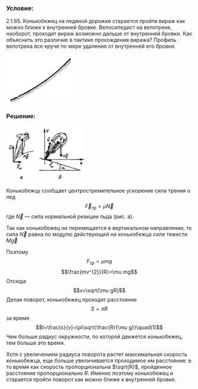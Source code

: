 ###  Условие: 

$2.1.65.$ Конькобежец на ледяной дорожке старается пройти вираж как можно ближе к внутренней бровке. Велосипедист на велотреке, наоборот, проходит вираж возможно дальше от внутренней бровки. Как объяснить это различие в тактике прохождения виража? Профиль велотрека все круче по мере удаления от внутренней его бровки. 

![ К задаче 2.1.65 |184x131, 26%](../../img/2.1.65/sol1.png)

###  Решение: 

![ Силы действующие на конькобежеца |212x149, 39%](../../img/2.1.65/sol2.png)

Конькобежцу сообщает центростремительное ускорение сила трения о лед $$\vec{F}_{тр}= \mu\vec{N}$$ где $\vec{N}$ — сила нормальной реакции льда (рис. а). 

Так как конькобежец не перемещается в вертикальном направлении, то сила $\vec{N}$ равна по модулю действующей на конькобежца силе тяжести $M \vec{g}$ 

Поэтому $$F_{тр}=\mu mg$$ $$\frac{mv^{2}}{R}=\mu mg$$ Отсюда $$v=\sqrt{\mu gR}$$ Делая поворот, конькобежец проходит расстояние $$S= \pi R$$ за время $$t=\frac{s}{v}=\pi\sqrt{\frac{R}{\mu g}}\quad(1)$$ Чем больше радиус окружности, по которой движется конькобежец, тем больше это время. 

Хотя с увеличением радиуса поворота растет максимальная скорость конькобежца, еще больше увеличивается проходимое им расстояние: в то время как скорость пропорциональна $\sqrt{R}$, пройденное расстояние пропорционально $R$. Именно поэтому конькобежец и старается пройти поворот как можно ближе к внутренней бровке. 
